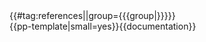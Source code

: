 <div class="references-small {{#if: {{{colwidth|}}} | references-column-width | {{#iferror: {{#ifexpr: {{{1|1}}}>1 | references-column-count references-column-count-{{{1}}} }} }} }}" {{#if: {{{colwidth|}}}| style="-moz-column-width:{{{colwidth}}}; column-width:{{{colwidth}}};" | {{#if: {{{1|}}}| style="-moz-column-count:{{{1}}}; column-count:{{{1}}};" }} }}>
{{#tag:references||group={{{group|}}}}}</div><noinclude>{{pp-template|small=yes}}{{documentation}}</noinclude>
